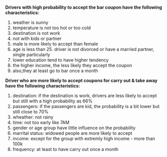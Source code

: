 ****Drivers with high probability to accept the **bar coupon** have the following characteristics:****
1. weather is sunny
2. temperature is not too hot or too cold
3. destination is not work
4. not with kids or partner
5. male is more likely to accept than female
6. age is less than 25. driver is not divorced or have a married partner, single particularly
7. lower education tend to have higher tendency
8. the higher income, the less likely they accept the coupon
9. also,they at least go to bar once a month


**Driver who are more likely to accept coupons for **carry out & take away** have the following characteristics:**
1. destination: if the destination is work, drivers are less likely to accept but still with a high probability as 66%
2. passengers: if the passengers are kid, the probability is a bit lower but still close to 70%
3. wheather: not rainy
4. time: not too early like 7AM
5. gender or age group have little influence on the probability
6. marrital status: widowed people are more likely to accept
7. income: except for the group with extremly high income - more than 100k
8. frequency: at least to have carry out once a month
